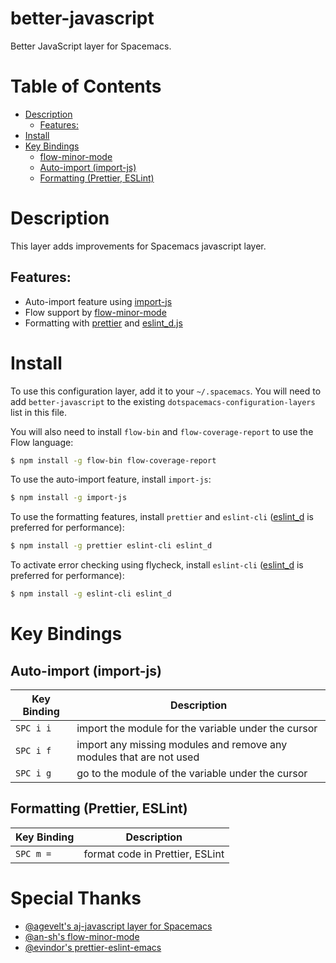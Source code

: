 # better-javascript

Better JavaScript layer for Spacemacs.

<!-- markdown-toc start - Don't edit this section. Run M-x markdown-toc-refresh-toc -->
# Table of Contents

- [Description](#description)
    - [Features:](#features)
- [Install](#install)
- [Key Bindings](#key-bindings)
    - [flow-minor-mode](#flow-minor-mode)
    - [Auto-import (import-js)](#auto-import-import-js)
    - [Formatting (Prettier, ESLint)](#formatting-prettier-eslint)

<!-- markdown-toc end -->

# Description

This layer adds improvements for Spacemacs javascript layer.

## Features:

* Auto-import feature using [import-js](https://github.com/Galooshi/import-js) 
* Flow support by [flow-minor-mode](https://github.com/an-sh/flow-minor-mode)
* Formatting with [prettier](https://github.com/prettier/prettier) and [eslint_d.js](https://github.com/mantoni/eslint_d.js) 

# Install

To use this configuration layer, add it to your `~/.spacemacs`. You will need to add `better-javascript` to the existing `dotspacemacs-configuration-layers` list in this file.

You will also need to install `flow-bin` and `flow-coverage-report` to use the Flow language:

```sh
$ npm install -g flow-bin flow-coverage-report
```

To use the auto-import feature, install `import-js`:

```sh
$ npm install -g import-js
```

To use the formatting features, install `prettier` and `eslint-cli` ([eslint_d](https://github.com/mantoni/eslint_d.js) is preferred for performance):

```sh
$ npm install -g prettier eslint-cli eslint_d
```

To activate error checking using flycheck, install `eslint-cli` ([eslint_d](https://github.com/mantoni/eslint_d.js) is preferred for performance):

```sh
$ npm install -g eslint-cli eslint_d
```

# Key Bindings

## Auto-import (import-js)

| Key Binding | Description                                                         |
|-------------|---------------------------------------------------------------------|
| `SPC i i`   | import the module for the variable under the cursor                 |
| `SPC i f`   | import any missing modules and remove any modules that are not used |
| `SPC i g`   | go to the module of the variable under the cursor                   |

## Formatting (Prettier, ESLint)

| Key Binding | Description                     |
|-------------|---------------------------------|
| `SPC m =`   | format code in Prettier, ESLint |

# Special Thanks

* [@agevelt's aj-javascript layer for Spacemacs](https://github.com/agevelt/.spacemacs.d/tree/master/layers/%2Baj/aj-javascript)
* [@an-sh's flow-minor-mode](https://github.com/an-sh/flow-minor-mode/blob/master/flow-minor-mode.el)
* [@evindor's prettier-eslint-emacs](https://github.com/evindor/prettier-eslint-emacs/blob/master/prettier-eslint.el)
